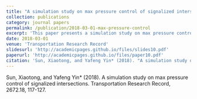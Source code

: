 ```yaml
---
title: "A simulation study on max pressure control of signalized intersections"
collection: publications
category: journal papers
permalink: /publication/2018-03-01-max-pressure-control
excerpt: 'This paper presents a simulation study on max pressure control for signalized intersections.'
date: 2018-03-01
venue: 'Transportation Research Record'
slidesurl: 'http://academicpages.github.io/files/slides10.pdf'
paperurl: 'http://academicpages.github.io/files/paper10.pdf'
citation: 'Sun, Xiaotong, and Yafeng Yin* (2018). "A simulation study on max pressure control of signalized intersections." <i>Transportation Research Record</i>, 2672.18, 117-127.'
---
```

Sun, Xiaotong, and Yafeng Yin* (2018). A simulation study on max pressure control of signalized intersections. Transportation Research Record, 2672.18, 117-127.
